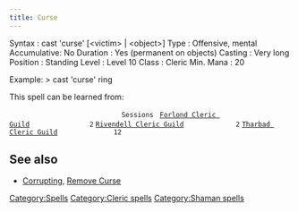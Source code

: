 ```yaml
---
title: Curse
---
```


Syntax : cast 'curse' \[\<victim\> \| \<object\>\] Type : Offensive,
mental Accumulative: No Duration : Yes (permanent on objects) Casting :
Very long Position : Standing Level : Level 10 Class : Cleric Min. Mana
: 20

Example: \> cast 'curse' ring

This spell can be learned from:

`                            Sessions `
[`Forlond Cleric Guild`](Forlond_Cleric_Guild "wikilink")`               2`
[`Rivendell Cleric Guild`](Rivendell_Cleric_Guild "wikilink")`             2`
[`Tharbad Cleric Guild`](Tharbad_Cleric_Guild "wikilink")`              12`

## See also

- [Corrupting](Corrupting "wikilink"), [Remove
  Curse](Remove_Curse "wikilink")

[Category:Spells](Category:Spells "wikilink") [Category:Cleric
spells](Category:Cleric_spells "wikilink") [Category:Shaman
spells](Category:Shaman_spells "wikilink")